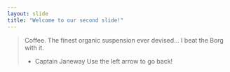 ```yaml
---
layout: slide
title: "Welcome to our second slide!"
---
```

> Coffee. The finest organic suspension ever devised... I beat the Borg with it.
> - Captain Janeway
Use the left arrow to go back!
